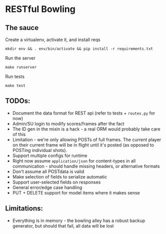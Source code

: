 # RESTful Bowling

## The sauce
Create a virtualenv, activate it, and install reqs
```
mkdir env && . env/bin/activate && pip install -r requirements.txt
```
Run the server
```
make runserver
```
Run tests
```
make test
```

## TODOs:
- Document the data format for REST api (refer to tests + `routes.py` for now)
- Admin/SU login to modify scores/frames after the fact
- The ID gen in the mixin is a hack - a real ORM would probably take care of this
- Limitation - we're only allowing POSTs of full frames.  The current player on their current frame will be in flight until it's posted (as opposed to POSTing individual shots).
- Support multiple configs for runtime
- Right now assume `application/json` for content-types in all communication - should handle missing headers, or alternative formats
- Don't assume all POSTdata is valid
- Make selection of fields to serialize automatic
- Support user-selected fields on responses
- General error/edge case handling
- PUT + DELETE support for model items where it makes sense

## Limitations:
- Everything is in memory - the bowling alley has a robust backup generator, but should that fail, all data will be lost
